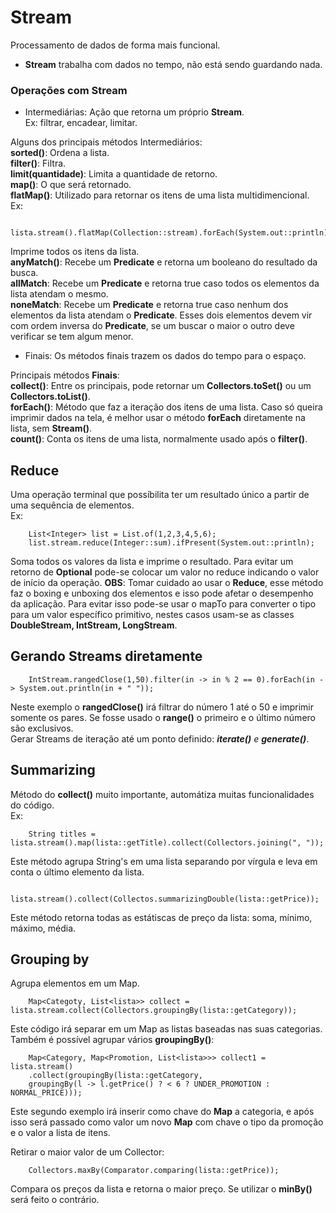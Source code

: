 # Stream
Processamento de dados de forma mais funcional.  
* **Stream** trabalha com dados no tempo, não está sendo guardando nada.   
### Operações com Stream
* Intermediárias: Ação que retorna um próprio **Stream**.   
    Ex: filtrar, encadear, limitar. 

Alguns dos principais métodos Intermediários:  
**sorted()**: Ordena a lista.  
**filter()**: Filtra.  
**limit(quantidade)**: Limita a quantidade de retorno.  
**map()**: O que será retornado.  
**flatMap()**: Utilizado para retornar os itens de uma lista multidimencional.  
Ex:

        lista.stream().flatMap(Collection::stream).forEach(System.out::println);

Imprime todos os itens da lista.  
**anyMatch()**: Recebe um **Predicate** e retorna um booleano do resultado da busca.  
**allMatch**: Recebe um **Predicate** e retorna true caso todos os elementos da lista atendam o mesmo.  
**noneMatch**: Recebe um **Predicate** e retorna true caso nenhum dos elementos da lista atendam o **Predicate**. Esses dois elementos devem vir com ordem inversa do **Predicate**, se um buscar o maior o outro deve verificar se tem algum menor.

* Finais: Os métodos finais trazem os dados do tempo para o espaço. 

Principais métodos **Finais**:  
**collect()**: Entre os principais, pode retornar um **Collectors.toSet()** ou um **Collectors.toList()**.  
**forEach()**: Método que faz a iteração dos itens de uma lista. Caso só queira imprimir dados na tela, é melhor usar o método **forEach** diretamente na lista, sem **Stream()**.  
**count()**: Conta os itens de uma lista, normalmente usado após o **filter()**.  


## Reduce
Uma operação terminal que possíbilita ter um resultado único a partir de uma sequência de elementos.  
Ex:

        List<Integer> list = List.of(1,2,3,4,5,6);
        list.stream.reduce(Integer::sum).ifPresent(System.out::println);

Soma todos os valores da lista e imprime o resultado. Para evitar um retorno de **Optional** pode-se colocar um valor no reduce indicando o valor de início da operação. 
**OBS**: Tomar cuidado ao usar o **Reduce**, esse método faz o boxing e unboxing dos elementos e isso pode afetar o desempenho da aplicação. Para evitar isso pode-se usar o mapTo para converter o tipo para um valor específico primitivo, nestes casos usam-se as classes **DoubleStream, IntStream, LongStream**.

## Gerando Streams diretamente

        IntStream.rangedClose(1,50).filter(in -> in % 2 == 0).forEach(in -> System.out.println(in + " "));

Neste exemplo o **rangedClose()** irá filtrar do número 1 até o 50 e imprimir somente os pares. Se fosse usado o **range()** o primeiro e o último número são exclusivos.  
Gerar Streams de iteração até um ponto definido: _**iterate()** e **generate()**_.  


## Summarizing
Método do **collect()** muito importante, automátiza muitas funcionalidades do código.  
Ex:  

        String titles = lista.stream().map(lista::getTitle).collect(Collectors.joining(", "));

Este método agrupa String's em uma lista separando por vírgula e leva em conta o último elemento da lista.

        lista.stream().collect(Collectos.summarizingDouble(lista::getPrice));

Este método retorna todas as estátiscas de preço da lista: soma, mínimo, máximo, média.


## Grouping by
Agrupa elementos em um Map.

        Map<Categoty, List<lista>> collect = lista.stream.collect(Collectors.groupingBy(lista::getCategory));

Este código irá separar em um Map as listas baseadas nas suas categorias.  
Também é possível agrupar vários **groupingBy()**:  

        Map<Category, Map<Promotion, List<lista>>> collect1 = lista.stream()
        .collect(groupingBy(lista::getCategory,
        groupingBy(l -> l.getPrice() ? < 6 ? UNDER_PROMOTION : NORMAL_PRICE)));

Este segundo exemplo irá inserir como chave do **Map** a categoria, e após isso será passado como valor um novo **Map** com chave o tipo da promoção e o valor a lista de itens.

Retirar o maior valor de um Collector: 

        Collectors.maxBy(Comparator.comparing(lista::getPrice));

Compara os preços da lista e retorna o maior preço. Se utilizar o **minBy()** será feito o contrário.